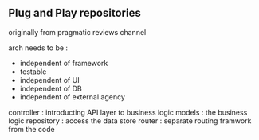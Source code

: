 ## Plug and Play repositories
originally from pragmatic reviews channel

arch needs to be :
- independent of framework
- testable
- independent of UI
- independent of DB
- independent of external agency

controller : introducting API layer to business logic
models : the business logic
repository : access the data store
router : separate routing framwork from the code